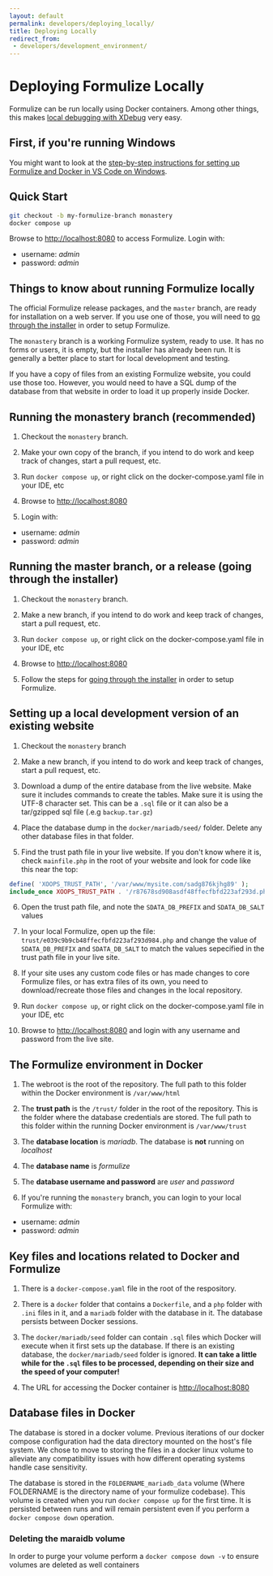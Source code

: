 ```yaml
---
layout: default
permalink: developers/deploying_locally/
title: Deploying Locally
redirect_from:
 - developers/development_environment/
---
```


# Deploying Formulize Locally

Formulize can be run locally using Docker containers. Among other things, this makes [local debugging with XDebug](/developers/debugging) very easy.

## First, if you're running Windows

You might want to look at the [step-by-step instructions for setting up Formulize and Docker in VS Code on Windows](/developers/debugging#formulize-vscode).

## <a name='quick-start'></a>Quick Start

```bash
git checkout -b my-formulize-branch monastery
docker compose up
```

Browse to [http://localhost:8080](http://localhost:8080) to access Formulize. Login with:
- username: _admin_
- password: _admin_

## Things to know about running Formulize locally

The official Formulize release packages, and the ```master``` branch, are ready for installation on a web server. If you use one of those, you will need to [go through the installer](/deploying_a_website/installing_formulize) in order to setup Formulize.

The ```monastery``` branch is a working Formulize system, ready to use. It has no forms or users, it is empty, but the installer has already been run. It is generally a better place to start for local development and testing.

If you have a copy of files from an existing Formulize website, you could use those too. However, you would need to have a SQL dump of the database from that website in order to load it up properly inside Docker.

## Running the monastery branch (recommended)

1. Checkout the ```monastery``` branch.

2. Make your own copy of the branch, if you intend to do work and keep track of changes, start a pull request, etc.

3. Run ```docker compose up```, or right click on the docker-compose.yaml file in your IDE, etc

4. Browse to [http://localhost:8080](http://localhost:8080)

5. Login with:
- username: _admin_
- password: _admin_

## Running the master branch, or a release (going through the installer)

1. Checkout the ```monastery``` branch.

2. Make a new branch, if you intend to do work and keep track of changes, start a pull request, etc.

3. Run ```docker compose up```, or right click on the docker-compose.yaml file in your IDE, etc

4. Browse to [http://localhost:8080](http://localhost:8080)

5. Follow the steps for [going through the installer](deploying_a_website/installing_formulize) in order to setup Formulize.

## Setting up a local development version of an existing website

1. Checkout the ```monastery``` branch

2. Make a new branch, if you intend to do work and keep track of changes, start a pull request, etc.

3. Download a dump of the entire database from the live website. Make sure it includes commands to create the tables. Make sure it is using the UTF-8 character set. This can be a `.sql` file or it can also be a tar/gzipped sql file (.e.g `backup.tar.gz`)

4. Place the database dump in the ```docker/mariadb/seed/``` folder. Delete any other database files in that folder.

5. Find the trust path file in your live website. If you don't know where it is, check ```mainfile.php``` in the root of your website and look for code like this near the top:
```php
define( 'XOOPS_TRUST_PATH', '/var/www/mysite.com/sadg876kjhg89' );
include_once XOOPS_TRUST_PATH . '/r87678sd908asdf48ffecfbfd223af293d.php' ;
```

6. Open the trust path file, and note the ```SDATA_DB_PREFIX``` and ```SDATA_DB_SALT``` values

7. In your local Formulize, open up the file: ```trust/e039c9b9cb48ffecfbfd223af293d984.php``` and change the value of ```SDATA_DB_PREFIX``` and ```SDATA_DB_SALT``` to match the values sepecified in the trust path file in your live site.

8. If your site uses any custom code files or has made changes to core Formulize files, or has extra files of its own, you need to download/recreate those files and changes in the local repository.

9. Run ```docker compose up```, or right click on the docker-compose.yaml file in your IDE, etc

10. Browse to [http://localhost:8080](http://localhost:8080) and login with any username and password from the live site.

## The Formulize environment in Docker

1. The webroot is the root of the repository. The full path to this folder within the Docker environment is ```/var/www/html```

2. The __trust path__ is the ```/trust/``` folder in the root of the repository. This is the folder where the database credentials are stored. The full path to this folder within the running Docker environment is ```/var/www/trust```

3. The __database location__ is _mariadb_. The database is **not** running on _localhost_

4. The __database name__ is _formulize_

5. The __database username and password__ are _user_ and _password_

6. If you're running the ```monastery``` branch, you can login to your local Formulize with:
- username: _admin_
- password: _admin_

## Key files and locations related to Docker and Formulize

1. There is a ```docker-compose.yaml``` file in the root of the respository.

2. There is a ```docker``` folder that contains a ```Dockerfile```, and a ```php``` folder with ```.ini``` files in it, and a ```mariadb``` folder with the database in it. The database persists between Docker sessions.

3. The ```docker/mariadb/seed``` folder can contain ```.sql``` files which Docker will execute when it first sets up the database. If there is an existing database, the ```docker/mariadb/seed``` folder is ignored. __It can take a little while for the ```.sql``` files to be processed, depending on their size and the speed of your computer!__

4. The URL for accessing the Docker container is [http://localhost:8080](http://localhost:8080)

## Database files in Docker

The database is stored in a docker volume. Previous iterations of our docker compose configuration had the data directory mounted on the host's file system. We chose to move to storing the files in a docker linux volume to alleviate any compatibility issues with how different operating systems handle case sensitivity.

The database is stored in the `FOLDERNAME_mariadb_data` volume (Where FOLDERNAME is the directory name of your formulize codebase). This volume is created when you run `docker compose up` for the first time. It is persisted between runs and will remain persistent even if you perform a `docker compose down` operation.

### Deleting the maraidb volume

In order to purge your volume perform a `docker compose down -v` to ensure volumes are deleted as well containers
